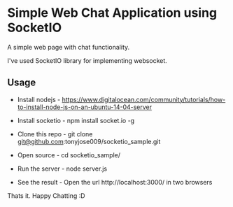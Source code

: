 
# Simple Web Chat Application using SocketIO 

A simple web page with chat functionality.

I've used SocketIO library for implementing websocket.

## Usage

* Install nodejs    - https://www.digitalocean.com/community/tutorials/how-to-install-node-js-on-an-ubuntu-14-04-server

* Install socketio  - npm install socket.io -g

* Clone this repo   - git clone git@github.com:tonyjose009/socketio_sample.git

* Open source       - cd socketio_sample/

* Run the server    - node server.js

* See the result     - Open the url http://localhost:3000/ in two browsers


Thats it. Happy Chatting :D
 

